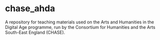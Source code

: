 # chase_ahda
A repository for teaching materials used on the Arts and Humanities in the Digital Age programme, run by the Consortium for Humanities and the Arts South-East England (CHASE).
